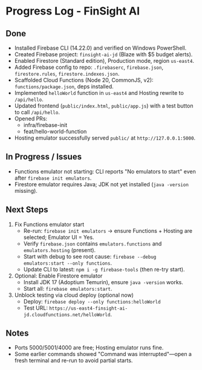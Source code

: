 # Progress Log - FinSight AI

## Done
- Installed Firebase CLI (14.22.0) and verified on Windows PowerShell.
- Created Firebase project: `finsight-ai-jd` (Blaze with $5 budget alerts).
- Enabled Firestore (Standard edition), Production mode, region `us-east4`.
- Added Firebase config to repo: `.firebaserc`, `firebase.json`, `firestore.rules`, `firestore.indexes.json`.
- Scaffolded Cloud Functions (Node 20, CommonJS, v2): `functions/package.json`, deps installed.
- Implemented `helloWorld` function in `us-east4` and Hosting rewrite to `/api/hello`.
- Updated frontend (`public/index.html`, `public/app.js`) with a test button to call `/api/hello`.
- Opened PRs:
  - infra/firebase-init
  - feat/hello-world-function
- Hosting emulator successfully served `public/` at `http://127.0.0.1:5000`.

## In Progress / Issues
- Functions emulator not starting: CLI reports "No emulators to start" even after `firebase init emulators`.
- Firestore emulator requires Java; JDK not yet installed (`java -version` missing).

## Next Steps
1. Fix Functions emulator start
   - Re-run: `firebase init emulators` → ensure Functions + Hosting are selected; Emulator UI = Yes.
   - Verify `firebase.json` contains `emulators.functions` and `emulators.hosting` (present).
   - Start with debug to see root cause: `firebase --debug emulators:start --only functions`.
   - Update CLI to latest: `npm i -g firebase-tools` (then re-try start).
2. Optional: Enable Firestore emulator
   - Install JDK 17 (Adoptium Temurin), ensure `java -version` works.
   - Start all: `firebase emulators:start`.
3. Unblock testing via cloud deploy (optional now)
   - Deploy: `firebase deploy --only functions:helloWorld`
   - Test URL: `https://us-east4-finsight-ai-jd.cloudfunctions.net/helloWorld`.

## Notes
- Ports 5000/5001/4000 are free; Hosting emulator runs fine.
- Some earlier commands showed "Command was interrupted"—open a fresh terminal and re-run to avoid partial starts.

